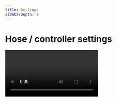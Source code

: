 ```yaml
---
title: Settings
sidebarDepth: 1
---
```


# Hose / controller settings

<Video url="https://www.youtube.com/embed/rNkUD5dboJs" />

Every new hose will use the values in the **Settings** group to define the:

- Hose length
- Realism
- Bend slide
- Bend roundness
- Bend direction
- Controller colors
- Controller size
- Controller stretch feedback
- Controller pair naming options


### Get/apply settings

Settings are often *set-and-forget*, but in Rubberhose you have the freedom to push and pull settings from hoses almost like a global copy and paste.

**Stretch feedback** is the one exception to pushing and pulling. With this option disabled the expression is excluded so the option only effects new hoses.

### Get selected hose settings

Select a hose or controller and batch pull all the hose 5 hose properties.

### Apply all hose settings

Batch apply all 5 hose properties to:

- The selected hose
- All hoses in the comp with no layers selected


### Reset the defaults

After editing for a while it is easy to forget where we started. Right click the panel to **Reset default settings**.

<Screenshot
    url="/rubberhose3/settings-reset.png"
    alt="Reset settings"
    width="312px"
    outline
    round
 />


<br/>
